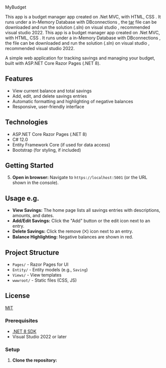 MyBudget

This app is a budget manager app created on .Net MVC, with HTML, CSS . It runs under a in-Memory Database with DBconnections , the [tar](https://github.com/marlonvalch/MyBudget/blob/master/MyBudget.rar) file can be downloaded and run the solution (.sln) on visual studio , recommended visual studio 2022. 
This app is a budget manager app created on .Net MVC, with HTML, CSS . It runs under a in-Memory Database with DBconnections , the  file can be downloaded and run the solution (.sln) on visual studio , recommended visual studio 2022. 


A simple web application for tracking savings and managing your budget, built with ASP.NET Core Razor Pages (.NET 8).

## Features

- View current balance and total savings
- Add, edit, and delete savings entries
- Automatic formatting and highlighting of negative balances
- Responsive, user-friendly interface

## Technologies

- ASP.NET Core Razor Pages (.NET 8)
- C# 12.0
- Entity Framework Core (if used for data access)
- Bootstrap (for styling, if included)

## Getting Started


5. **Open in browser:**
   Navigate to `https://localhost:5001` (or the URL shown in the console).

## Usage e.g.

- **View Savings:** The home page lists all savings entries with descriptions, amounts, and dates.
- **Add/Edit Savings:** Click the "Add" button or the edit icon next to an entry.
- **Delete Savings:** Click the remove (⨉) icon next to an entry.
- **Balance Highlighting:** Negative balances are shown in red.

## Project Structure

- `Pages/` - Razor Pages for UI
- `Entity/` - Entity models (e.g., `Saving`)
- `Views/` - View templates
- `wwwroot/` - Static files (CSS, JS)

## License

[MIT](LICENSE)

### Prerequisites

- [.NET 8 SDK](https://dotnet.microsoft.com/download/dotnet/8.0)
- Visual Studio 2022 or later

### Setup

1. **Clone the repository:**
   

